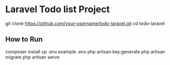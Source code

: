 # Laravel Todo list Project
git clone https://github.com/your-username/todo-laravel.git
cd todo-laravel


## How to Run
composer install
cp .env.example .env
php artisan key:generate
php artisan migrate
php artisan serve

